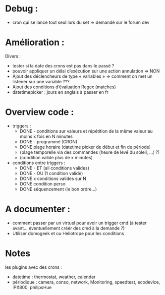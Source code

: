 # Debug :
  - cron qui se lance tout seul lors du set => demandé sur le forum dev

# Amélioration :

Divers :
  * tester si la date des crons est pas dans le passé ?
  * pouvoir appliquer un délai d’exécution sur une action annulation => NON
  * Ajout des déclencheurs de type « variables » => comment on met un listener sur une variable ???
  * Ajout des conditions d’évaluation Regex (matches)
  * datetimepicker : jours en anglais à passer en fr

# Overview code :
* triggers :
  * DONE - conditions sur valeurs et répétition de la même valeur au moins x fois en N minutes
  * DONE - programmé (CRON)
  * DONE plage horaire (datetime picker de début et fin de période)
  * (plage temporelle via des commandes (heure de levé du soleil, …) ?)
  * (condition valide plus de x minutes)
* conditions entre triggers :
  * DONE - ET (all conditions valides)
  * DONE - OU (1 condition valide)
  * DONE x conditions valides sur N
  * DONE condition perso
  * DONE séquencement (le bon ordre...)

# A documenter :

* comment passer par un virtuel pour avoir un trigger cmd (à tester avant... éventuellement créér des cmd à la demande ?)
* Utiliser domogeek et ou Heliotrope pour les conditions

# Notes
les plugins avec des crons :
- datetime : thermostat, weather, calendar
- périodique : camera, conso, network, Monitoring, speedtest, ecodevice, IPX800, philipsHue
